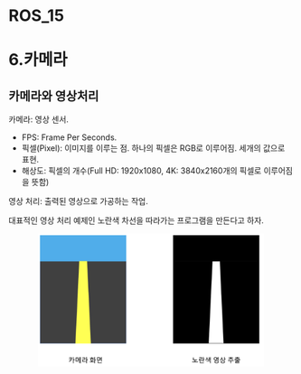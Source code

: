 ROS_15
======

# 6.카메라
## 카메라와 영상처리

카메라: 영상 센서.
  - FPS: Frame Per Seconds. 
  - 픽셀(Pixel): 이미지를 이루는 점. 하나의 픽셀은 RGB로 이루어짐. 세개의 값으로 표현. 
  - 해상도: 픽셀의 개수(Full HD: 1920x1080, 4K: 3840x2160개의 픽셀로 이루어짐을 뜻함)
 
영상 처리: 출력된 영상으로 가공하는 작업.

대표적인 영상 처리 예제인 노란색 차선을 따라가는 프로그램을 만든다고 하자. 

<p align="center"><img src = "../images/ros_yellow.png" width = "400"  title = "ros_yellow"></p>
